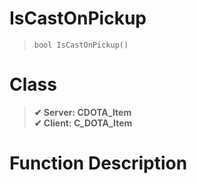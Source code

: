 # IsCastOnPickup
> `bool IsCastOnPickup()`
# Class
> __✔ Server: CDOTA_Item__  
> __✔ Client: C_DOTA_Item__  
# Function Description

